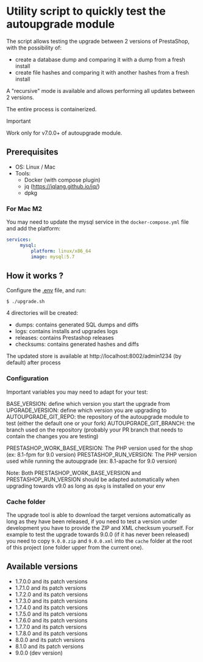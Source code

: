 # Utility script to quickly test the autoupgrade module

The script allows testing the upgrade between 2 versions of PrestaShop, with the possibility of:

- create a database dump and comparing it with a dump from a fresh install
- create file hashes and comparing it with another hashes from a fresh install

A "recursive" mode is available and allows performing all updates between 2 versions.

The entire process is containerized.

> [!IMPORTANT]  
> Work only for v7.0.0+ of autoupgrade module.

## Prerequisites

- OS: Linux / Mac
- Tools:
  - Docker (with compose plugin)
  - jq (https://jqlang.github.io/jq/)
  - dpkg

### For Mac M2

You may need to update the mysql service in the `docker-compose.yml` file and add the platform:

```yaml
services:
     mysql:
         platform: linux/x86_64
         image: mysql:5.7
```

## How it works ?

Configure the [.env](.env) file, and run:

```shell
$ ./upgrade.sh
```

4 directories will be created:

- dumps: contains generated SQL dumps and diffs
- logs: contains installs and upgrades logs
- releases: contains Prestashop releases
- checksums: contains generated hashes and diffs

The updated store is available at http://localhost:8002/admin1234 (by default) after process

### Configuration

Important variables you may need to adapt for your test:

BASE_VERSION: define which version you start the upgrade from
UPGRADE_VERSION: define which version you are upgrading to
AUTOUPGRADE_GIT_REPO: the repository of the autoupgrade module to test (either the default one or your fork)
AUTOUPGRADE_GIT_BRANCH: the branch used on the repository (probably your PR branch that needs to contain the changes you are testing)

PRESTASHOP_WORK_BASE_VERSION: The PHP version used for the shop (ex: 8.1-fpm for 9.0 version)
PRESTASHOP_RUN_VERSION: The PHP version used while running the autoupgrade (ex: 8.1-apache for 9.0 version)

Note: Both PRESTASHOP_WORK_BASE_VERSION and PRESTASHOP_RUN_VERSION should be adapted automatically when upgrading towards v9.0 as long as `dpkg` is installed on your env

### Cache folder

The upgrade tool is able to download the target versions automatically as long as they have been released, if you need to test a version under development you have to provide the ZIP and XML checksum yourself.
For example to test the upgrade towards 9.0.0 (if it has never been released) you need to copy `9.0.0.zip` and `9.0.0.xml` into the `cache` folder at the root of this project (one folder upper from the current one).

## Available versions

- 1.7.0.0 and its patch versions
- 1.7.1.0 and its patch versions
- 1.7.2.0 and its patch versions
- 1.7.3.0 and its patch versions
- 1.7.4.0 and its patch versions
- 1.7.5.0 and its patch versions
- 1.7.6.0 and its patch versions
- 1.7.7.0 and its patch versions
- 1.7.8.0 and its patch versions
- 8.0.0 and its patch versions
- 8.1.0 and its patch versions
- 9.0.0 (dev version)
